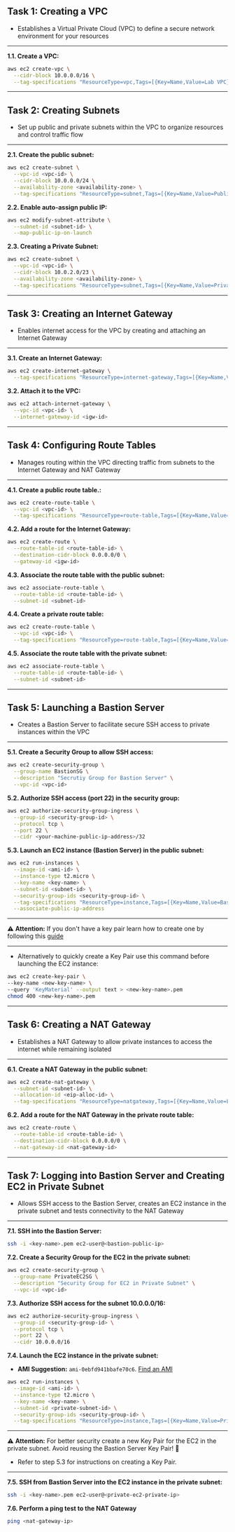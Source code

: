 ## Task 1: Creating a VPC
- Establishes a Virtual Private Cloud (VPC) to define a secure network environment for your resources
---

**1.1. Create a VPC:**
```bash
aws ec2 create-vpc \
  --cidr-block 10.0.0.0/16 \
  --tag-specifications "ResourceType=vpc,Tags=[{Key=Name,Value=Lab VPC}]"
```

---

## Task 2: Creating Subnets
- Set up public and private subnets within the VPC to organize resources and control traffic flow
---
  
**2.1. Create the public subnet:**
```bash
aws ec2 create-subnet \
  --vpc-id <vpc-id> \
  --cidr-block 10.0.0.0/24 \
  --availability-zone <availability-zone> \
  --tag-specifications "ResourceType=subnet,Tags=[{Key=Name,Value=Public Subnet}]"
```
**2.2. Enable auto-assign public IP:**
```bash
aws ec2 modify-subnet-attribute \
  --subnet-id <subnet-id> \
  --map-public-ip-on-launch
```

**2.3. Creating a Private Subnet:**
```bash
aws ec2 create-subnet \
  --vpc-id <vpc-id> \
  --cidr-block 10.0.2.0/23 \
  --availability-zone <availability-zone> \
  --tag-specifications "ResourceType=subnet,Tags=[{Key=Name,Value=Private Subnet}]"
```

---

## Task 3: Creating an Internet Gateway
- Enables internet access for the VPC by creating and attaching an Internet Gateway
---
  
**3.1. Create an Internet Gateway:**
```bash
aws ec2 create-internet-gateway \
  --tag-specifications "ResourceType=internet-gateway,Tags=[{Key=Name,Value=Lab IGW}]"
```
**3.2. Attach it to the VPC:**
```bash
aws ec2 attach-internet-gateway \
  --vpc-id <vpc-id> \
  --internet-gateway-id <igw-id>
```

---

## Task 4: Configuring Route Tables
- Manages routing within the VPC directing traffic from subnets to the Internet Gateway and NAT Gateway
---
  
**4.1. Create a public route table.:**
```bash
aws ec2 create-route-table \
  --vpc-id <vpc-id> \
  --tag-specifications "ResourceType=route-table,Tags=[{Key=Name,Value=Public Route Table}]"
```
**4.2. Add a route for the Internet Gateway:**
```bash
aws ec2 create-route \
  --route-table-id <route-table-id> \
  --destination-cidr-block 0.0.0.0/0 \
  --gateway-id <igw-id>
```
**4.3. Associate the route table with the public subnet:**
```bash
aws ec2 associate-route-table \
  --route-table-id <route-table-id> \
  --subnet-id <subnet-id>
```
**4.4. Create a private route table:**
```bash
aws ec2 create-route-table \
  --vpc-id <vpc-id> \
  --tag-specifications "ResourceType=route-table,Tags=[{Key=Name,Value=Private Route Table}]"
```
**4.5. Associate the route table with the private subnet:**
```bash
aws ec2 associate-route-table \
  --route-table-id <route-table-id> \
  --subnet-id <subnet-id>
```

---

## Task 5: Launching a Bastion Server
- Creates a Bastion Server to facilitate secure SSH access to private instances within the VPC
---
  
**5.1. Create a Security Group to allow SSH access:**
```bash
aws ec2 create-security-group \
  --group-name BastionSG \
  --description "Secrutiy Group for Bastion Server" \
  --vpc-id <vpc-id>
```
**5.2. Authorize SSH access (port 22) in the security group:**
```bash
aws ec2 authorize-security-group-ingress \
  --group-id <security-group-id> \
  --protocol tcp \
  --port 22 \
  --cidr <your-machine-public-ip-address>/32
```  
**5.3. Launch an EC2 instance (Bastion Server) in the public subnet:**
```bash
aws ec2 run-instances \
  --image-id <ami-id> \
  --instance-type t2.micro \
  --key-name <key-name> \
  --subnet-id <subnet-id> \
  --security-group-ids <security-group-id> \
  --tag-specifications "ResourceType=instance,Tags=[{Key=Name,Value=Bastion Server}]" \
  --associate-public-ip-address 
```
---

⚠️ **Attention:** If you don't have a key pair learn how to create one by following this [guide](https://docs.aws.amazon.com/AWSEC2/latest/UserGuide/create-key-pairs.html)

---

  - Alternatively to quickly create a Key Pair use this command before launching the EC2 instance:
```bash
aws ec2 create-key-pair \
--key-name <new-key-name> \
--query 'KeyMaterial' --output text > <new-key-name>.pem
chmod 400 <new-key-name>.pem
```

---

## Task 6: Creating a NAT Gateway
- Establishes a NAT Gateway to allow private instances to access the internet while remaining isolated
---
  
**6.1. Create a NAT Gateway in the public subnet:**
```bash
aws ec2 create-nat-gateway \
  --subnet-id <subnet-id> \
  --allocation-id <eip-alloc-id> \
  --tag-specifications "ResourceType=natgateway,Tags=[{Key=Name,Value=Lab NAT Gateway}]"
```
**6.2. Add a route for the NAT Gateway in the private route table:**
```bash
aws ec2 create-route \
  --route-table-id <route-table-id> \
  --destination-cidr-block 0.0.0.0/0 \
  --nat-gateway-id <nat-gateway-id>
```

---

## Task 7: Logging into Bastion Server and Creating EC2 in Private Subnet
- Allows SSH access to the Bastion Server, creates an EC2 instance in the private subnet and tests connectivity to the NAT Gateway
---
  
**7.1. SSH into the Bastion Server:**
```bash
ssh -i <key-name>.pem ec2-user@<bastion-public-ip>
```

**7.2. Create a Security Group for the EC2 in the private subnet:**
```bash
aws ec2 create-security-group \
  --group-name PrivateEC2SG \
  --description "Security Group for EC2 in Private Subnet" \
  --vpc-id <vpc-id>
```

**7.3. Authorize SSH access for the subnet 10.0.0.0/16:**
```bash
aws ec2 authorize-security-group-ingress \
  --group-id <security-group-id> \
  --protocol tcp \
  --port 22 \
  --cidr 10.0.0.0/16
```

**7.4. Launch the EC2 instance in the private subnet:**
  - **AMI Suggestion:** `ami-0ebfd941bbafe70c6`. [Find an AMI](https://docs.aws.amazon.com/AWSEC2/latest/UserGuide/finding-an-ami.html)
```bash
aws ec2 run-instances \
  --image-id <ami-id> \
  --instance-type t2.micro \
  --key-name <key-name> \
  --subnet-id <private-subnet-id> \
  --security-group-ids <security-group-id> \
  --tag-specifications "ResourceType=instance,Tags=[{Key=Name,Value=Private EC2}]"
```
---

⚠️ **Attention:** For better security create a new Key Pair for the EC2 in the private subnet. Avoid reusing the Bastion Server Key Pair! 🔑 
  - Refer to step 5.3 for instructions on creating a Key Pair.

---

**7.5. SSH from Bastion Server into the EC2 instance in the private subnet:**
```bash
ssh -i <key-name>.pem ec2-user@<private-ec2-private-ip>
```

**7.6. Perform a ping test to the NAT Gateway**
```bash
ping <nat-gateway-ip>
```
